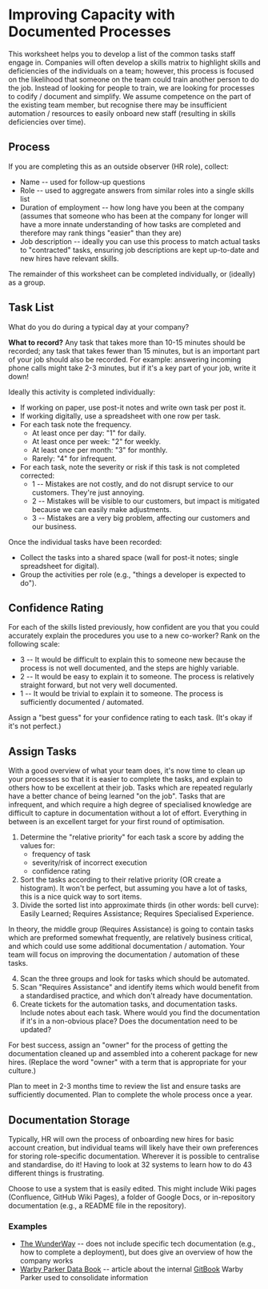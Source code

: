 # Improving Capacity with Documented Processes

This worksheet helps you to develop a list of the common tasks staff engage in. Companies will often develop a skills matrix to highlight skills and deficiencies of the individuals on a team; however, this process is focused on the likelihood that someone on the team could train another person to do the job. Instead of looking for people to train, we are looking for processes to codify / document and simplify. We assume competence on the part of the existing team member, but recognise there may be insufficient automation / resources to easily onboard new staff (resulting in skills deficiencies over time).

## Process

If you are completing this as an outside observer (HR role), collect:

- Name -- used for follow-up questions
- Role -- used to aggregate answers from similar roles into a single skills list
- Duration of employment -- how long have you been at the company (assumes that someone who has been at the company for longer will have a more innate understanding of how tasks are completed and therefore may rank things "easier" than they are)
- Job description -- ideally you can use this process to match actual tasks to "contracted" tasks, ensuring job descriptions are kept up-to-date and new hires have relevant skills.

The remainder of this worksheet can be completed individually, or (ideally) as a group.

## Task List

What do you do during a typical day at your company?

**What to record?** Any task that takes more than 10-15 minutes should be recorded; any task that takes fewer than 15 minutes, but is an important part of your job should also be recorded. For example: answering incoming phone calls might take 2-3 minutes, but if it's a key part of your job, write it down!

Ideally this activity is completed individually:

- If working on paper, use post-it notes and write own task per post it.
- If working digitally, use a spreadsheet with one row per task.
- For each task note the frequency.
  - At least once per day: "1" for daily.
  - At least once per week: "2" for weekly.
  - At least once per month: "3" for monthly.
  - Rarely: "4" for infrequent.
- For each task, note the severity or risk if this task is not completed corrected:
  - 1 -- Mistakes are not costly, and do not disrupt service to our customers. They're just annoying.
  - 2 -- Mistakes will be visible to our customers, but impact is mitigated because we can easily make adjustments.
  - 3 -- Mistakes are a very big problem, affecting our customers and our business.

Once the individual tasks have been recorded:

- Collect the tasks into a shared space (wall for post-it notes; single spreadsheet for digital).
- Group the activities per role (e.g., "things a developer is expected to do").

## Confidence Rating

For each of the skills listed previously, how confident are you that you could accurately explain the procedures you use to a new co-worker? Rank on the following scale:

- 3 -- It would be difficult to explain this to someone new because the process is not well documented, and the steps are highly variable.
- 2 -- It would be easy to explain it to someone. The process is relatively straight forward, but not very well documented.
- 1 -- It would be trivial to explain it to someone. The process is sufficiently documented / automated.

Assign a "best guess" for your confidence rating to each task. (It's okay if it's not perfect.)

## Assign Tasks

With a good overview of what your team does, it's now time to clean up your processes so that it is easier to complete the tasks, and explain to others how to be excellent at their job. Tasks which are repeated regularly have a better chance of being learned "on the job". Tasks that are infrequent, and which require a high degree of specialised knowledge are difficult to capture in documentation without a lot of effort. Everything in between is an excellent target for your first round of optimisation.

1. Determine the "relative priority" for each task a score by adding the values for:
   - frequency of task
   - severity/risk of incorrect execution
   - confidence rating
2. Sort the tasks according to their relative priority (OR create a histogram). It won't be perfect, but assuming you have a lot of tasks, this is a nice quick way to sort items.
3. Divide the sorted list into approximate thirds (in other words: bell curve): Easily Learned; Requires Assistance; Requires Specialised Experience.

In theory, the middle group (Requires Assistance) is going to contain tasks which are preformed somewhat frequently, are relatively business critical, and which could use some additional documentation / automation. Your team will focus on improving the documentation / automation of these tasks.

4. Scan the three groups and look for tasks which should be automated.
5. Scan "Requires Assistance" and identify items which would benefit from a standardised practice, and which don't already have documentation.
6. Create tickets for the automation tasks, and documentation tasks. Include notes about each task. Where would you find the documentation if it's in a non-obvious place? Does the documentation need to be updated?

For best success, assign an "owner" for the process of getting the documentation cleaned up and assembled into a coherent package for new hires. (Replace the word "owner" with a term that is appropriate for your culture.)

Plan to meet in 2-3 months time to review the list and ensure tasks are sufficiently documented. Plan to complete the whole process once a year.

## Documentation Storage

Typically, HR will own the process of onboarding new hires for basic account creation, but individual teams will likely have their own preferences for storing role-specific documentation. Wherever it is possible to centralise and standardise, do it! Having to look at 32 systems to learn how to do 43 different things is frustrating.

Choose to use a system that is easily edited. This might include Wiki pages (Confluence, GitHub Wiki Pages), a folder of Google Docs, or in-repository documentation (e.g., a README file in the repository).

### Examples

- [The WunderWay](http://way.wunder.io/) -- does not include specific tech documentation (e.g., how to complete a deployment), but does give an overview of how the company works
- [Warby Parker Data Book](http://www.theoculists.com/the-warby-parker-data-book/) -- article about the internal [GitBook](https://www.gitbook.com/) Warby Parker used to consolidate information
